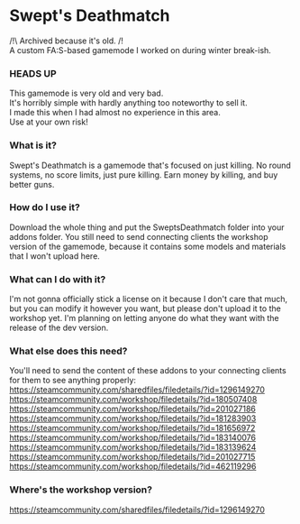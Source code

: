 # Swept's Deathmatch  
/!\ Archived because it's old. /!\
A custom FA:S-based gamemode I worked on during winter break-ish.  

### HEADS UP
This gamemode is very old and very bad.  
It's horribly simple with hardly anything too noteworthy to sell it.  
I made this when I had almost no experience in this area.  
Use at your own risk!

### What is it?
Swept's Deathmatch is a gamemode that's focused on just killing.  No round systems, no score limits, just pure killing.  Earn money by killing, and buy better guns.

### How do I use it?
Download the whole thing and put the SweptsDeathmatch folder into your addons folder.  You still need to send connecting clients the workshop version of the gamemode, because it contains some models and materials that I won't upload here.

### What can I do with it?
I'm not gonna officially stick a license on it because I don't care that much, but you can modify it however you want, but please don't upload it to the workshop yet.  I'm planning on letting anyone do what they want with the release of the dev version.

### What else does this need?
You'll need to send the content of these addons to your connecting clients for them to see anything properly:
https://steamcommunity.com/sharedfiles/filedetails/?id=1296149270  
https://steamcommunity.com/workshop/filedetails/?id=180507408  
https://steamcommunity.com/workshop/filedetails/?id=201027186  
https://steamcommunity.com/workshop/filedetails/?id=181283903  
https://steamcommunity.com/workshop/filedetails/?id=181656972  
https://steamcommunity.com/workshop/filedetails/?id=183140076  
https://steamcommunity.com/workshop/filedetails/?id=183139624  
https://steamcommunity.com/workshop/filedetails/?id=201027715  
https://steamcommunity.com/workshop/filedetails/?id=462119296  

### Where's the workshop version?
https://steamcommunity.com/sharedfiles/filedetails/?id=1296149270
